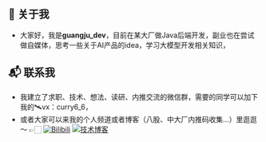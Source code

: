 ## 👋 关于我
- 大家好，我是**guangju\_dev**，目前在某大厂做Java后端开发，副业也在尝试做自媒体，思考一些关于AI产品的idea，学习大模型开发相关知识，

## 📬 联系我
- 我建立了求职、技术、想法、读研、内推交流的微信群，需要的同学可以加下我的🛰️vx：curry6_6，
- 或者大家可以来我的个人频道或者博客（八股、中大厂内推码收集...）里逛逛～ 👉🏻
[![Bilibili](https://img.shields.io/badge/-B站频道-00A1D6?style=flat&logo=Bilibili&logoColor=white)](https://space.bilibili.com/74568474)
[![技术博客](https://img.shields.io/badge/-知识博客-FF8C00?style=flat&logo=GitBook&logoColor=white)](https://www.wolai.com/curry00/93ZBcXW4zM4zSUm8h78e33)
